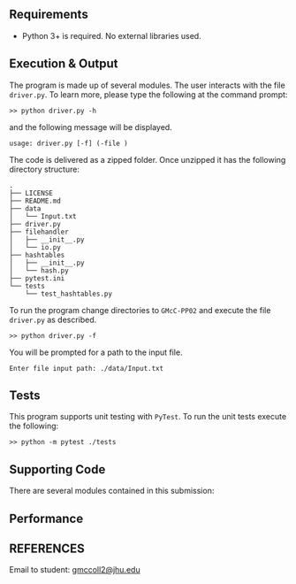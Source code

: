 
## Requirements

  * Python 3+ is required. No external libraries used.

## Execution & Output

The program is made up of several modules. The user interacts with the file `driver.py`. To learn more, please type the following at the command prompt: 

```
>> python driver.py -h
```

and the following message will be displayed.

```
usage: driver.py [-f] (-file )
```

The code is delivered as a zipped folder. Once unzipped it has the following directory structure:

```
.
├── LICENSE
├── README.md
├── data
│   └── Input.txt
├── driver.py
├── filehandler
│   ├── __init__.py
│   └── io.py
├── hashtables
│   ├── __init__.py
│   └── hash.py
├── pytest.ini
└── tests
    └── test_hashtables.py
```
To run the program change directories to `GMcC-PP02` and execute the file `driver.py` as described. 

```
>> python driver.py -f
```

You will be prompted for a path to the input file.

```
Enter file input path: ./data/Input.txt
```

## Tests
This program supports unit testing with `PyTest`. To run the unit tests execute the following:

```
>> python -m pytest ./tests
```

## Supporting Code

There are several modules contained in this submission:

## Performance

## REFERENCES

 Email to student: gmccoll2@jhu.edu